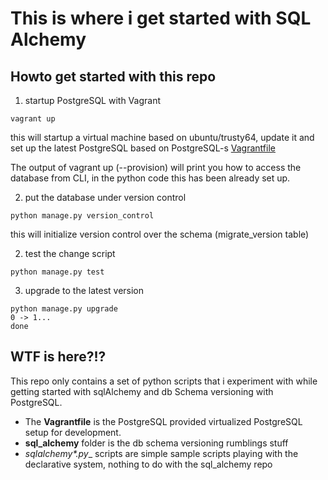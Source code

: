 This is where i get started with SQL Alchemy
============================================

Howto get started with this repo
--------------------------------

1) startup PostgreSQL with Vagrant

```
vagrant up
```

this will startup a virtual machine based on ubuntu/trusty64, update it
and set up the latest PostgreSQL based on PostgreSQL-s [Vagrantfile](https://wiki.postgresql.org/wiki/PostgreSQL_For_Development_With_Vagrant#Vagrant)

The output of vagrant up (--provision) will print you how to access the
database from CLI, in the python code this has been already set up.

2) put the database under version control

```
python manage.py version_control
```

this will initialize version control over the schema (migrate_version
table)

2) test the change script

```
python manage.py test
```

3) upgrade to the latest version

```
python manage.py upgrade
0 -> 1...
done
```


WTF is here?!?
--------------

This repo only contains a set of python scripts that i experiment with
while getting started with sqlAlchemy and db Schema versioning with
PostgreSQL.

- The __Vagrantfile__ is the PostgreSQL provided virtualized
PostgreSQL setup for development.
- __sql_alchemy__ folder is the db schema versioning rumblings stuff
- __sqlalchemy_*.py__ scripts are simple sample scripts playing with the
  declarative system, nothing to do with the sql_alchemy repo
